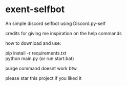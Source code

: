 # exent-selfbot
An simple discord selfbot using Discord.py-self

credits for giving me inspiration on the help commands

how to download and use:

pip install -r requirements.txt\
python main.py (or run start.bat)

purge command doesnt work btw

please star this project if you liked it

